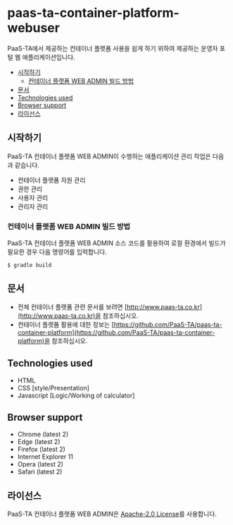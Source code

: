 # paas-ta-container-platform-webuser

PaaS-TA에서 제공하는 컨테이너 플랫폼 사용을 쉽게 하기 위하여 제공하는 운영자 포털 웹 애플리케이션입니다.

- [시작하기](#시작하기)
  - [컨테이너 플랫폼 WEB ADMIN 빌드 방법](#컨테이너-플랫폼-WEB-ADMIN-빌드-방법)
- [문서](#문서)
- [Technologies used](#Technologies-used)
- [Browser support](#Browser-support)
- [라이선스](#라이선스)

## 시작하기
PaaS-TA 컨테이너 플랫폼 WEB ADMIN이 수행하는 애플리케이션 관리 작업은 다음과 같습니다.

- 컨테이너 플랫폼 자원 관리
- 권한 관리
- 사용자 관리
- 관리자 관리

### 컨테이너 플랫폼 WEB ADMIN 빌드 방법
PaaS-TA 컨테이너 플랫폼 WEB ADMIN 소스 코드를 활용하여 로컬 환경에서 빌드가 필요한 경우 다음 명령어를 입력합니다.
```
$ gradle build
```


## 문서
- 전체 컨테이너 플랫폼 관련 문서를 보려면 [http://www.paas-ta.co.kr](http://www.paas-ta.co.kr)을 참조하십시오.
- 컨테이너 플랫폼 활용에 대한 정보는 [https://github.com/PaaS-TA/paas-ta-container-platform](https://github.com/PaaS-TA/paas-ta-container-platform)을 참조하십시오.


## Technologies used
- HTML
- CSS [style/Presentation]
- Javascript [Logic/Working of calculator]

## Browser support
- Chrome (latest 2)
- Edge (latest 2)
- Firefox (latest 2)
- Internet Explorer 11
- Opera (latest 2)
- Safari (latest 2)

## 라이선스
PaaS-TA 컨테이너 플랫폼 WEB ADMIN은 [Apache-2.0 License](http://www.apache.org/licenses/LICENSE-2.0)를 사용합니다.
